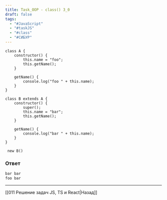 ```yaml
---
title: Task_OOP - class() 3_0
draft: false
tags:
  - "#JavaScript"
  - "#taskJS"
  - "#class"
  - "#СИБУР"
---
```

```JS
class A {
    constructor() {
        this.name = "foo";
        this.getName();
    }

    getName() {
        console.log("foo " + this.name);
    }
}

class B extends A {
    constructor() {
        super();
        this.name = "bar";
        this.getName();
    }

    getName() {
        console.log("bar " + this.name);
    }
}

 new B()
```

### Ответ

```js
bar bar
foo bar
```

___

[[011 Решение задач JS, TS и React|Назад]]